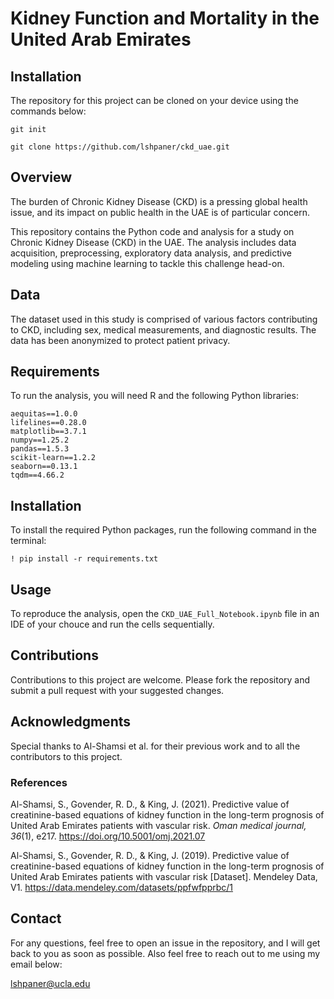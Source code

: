 # Kidney Function and Mortality in the United Arab Emirates

## Installation
The repository for this project can be cloned on your device using the commands below:

`git init`

`git clone https://github.com/lshpaner/ckd_uae.git`

## Overview

The burden of Chronic Kidney Disease (CKD) is a pressing global health issue, and its impact on public health in the UAE is of particular concern. 

This repository contains the Python code and analysis for a study on Chronic Kidney Disease (CKD) in the UAE. The analysis includes data acquisition, preprocessing, exploratory data analysis, and predictive modeling using machine learning to tackle this challenge head-on.

## Data
The dataset used in this study is comprised of various factors contributing to CKD, including sex, medical measurements, and diagnostic results. The data has been anonymized to protect patient privacy.

## Requirements
To run the analysis, you will need R and the following Python libraries:

`aequitas==1.0.0`  
`lifelines==0.28.0`  
`matplotlib==3.7.1`  
`numpy==1.25.2`  
`pandas==1.5.3`  
`scikit-learn==1.2.2`  
`seaborn==0.13.1`  
`tqdm==4.66.2`


## Installation
To install the required Python packages, run the following command in the terminal:

```
! pip install -r requirements.txt
```

## Usage
To reproduce the analysis, open the `CKD_UAE_Full_Notebook.ipynb` file in an IDE of your chouce and run the cells sequentially.

## Contributions
Contributions to this project are welcome. Please fork the repository and submit a pull request with your suggested changes.

## Acknowledgments
Special thanks to Al-Shamsi et al. for their previous work and to all the contributors to this project.

### References

Al-Shamsi, S., Govender, R. D., & King, J. (2021). Predictive value of creatinine-based equations of kidney function in the long-term prognosis of United Arab Emirates patients with vascular risk. *Oman medical journal, 36*(1), e217. https://doi.org/10.5001/omj.2021.07


Al-Shamsi, S., Govender, R. D., & King, J. (2019). Predictive value of creatinine-based equations of kidney function in the long-term prognosis of United Arab Emirates patients with vascular risk [Dataset]. Mendeley Data, V1. https://data.mendeley.com/datasets/ppfwfpprbc/1



## Contact
For any questions, feel free to open an issue in the repository, and I will get back to you as soon as possible. Also feel free to reach out to me using my email below:

[lshpaner@ucla.edu](mailto:lshpaner@ucla.edu) 
